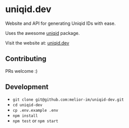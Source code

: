 # uniqid.dev

Website and API for generating Uniqid IDs with ease.

Uses the awesome [uniqid](https://www.npmjs.com/package/uniqid) package.

Visit the website at: [uniqid.dev](https://uniqid.dev)

## Contributing

PRs welcome :)

## Development

- `git clone git@github.com:melior-im/uniqid-dev.git`
- `cd uniqid-dev`
- `cp .env.example .env`
- `npm install`
- `npm test` or `npm start`
